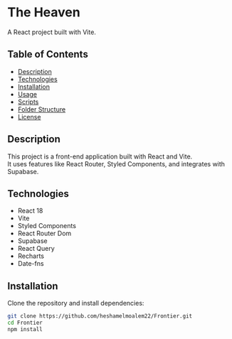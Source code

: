 # The Heaven

A React project built with Vite.

## Table of Contents
- [Description](#description)
- [Technologies](#technologies)
- [Installation](#installation)
- [Usage](#usage)
- [Scripts](#scripts)
- [Folder Structure](#folder-structure)
- [License](#license)

## Description
This project is a front-end application built with React and Vite.  
It uses features like React Router, Styled Components, and integrates with Supabase.

## Technologies
- React 18
- Vite
- Styled Components
- React Router Dom
- Supabase
- React Query
- Recharts
- Date-fns

## Installation
Clone the repository and install dependencies:

```bash
git clone https://github.com/heshamelmoalem22/Frontier.git
cd Frontier
npm install
